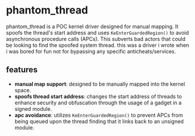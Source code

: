 # phantom_thread

phantom_thread is a POC kernel driver designed for manual mapping. It spoofs the thread's start address and uses `KeEnterGuardedRegion()` to avoid asynchronous procedure calls (APCs). This subverts bad actors that could be looking to find the spoofed system thread. this was a driver i wrote when i was bored for fun not for bypassing any specific anticheats/services.

## features

- **manual map support**: designed to be manually mapped into the kernel space.
- **spoofs thread start address**: changes the start address of threads to enhance security and obfuscation through the usage of a gadget in a signed module.
- **apc avoidance**: utilizes `KeEnterGuardedRegion()` to prevent APCs from being queued upon the thread finding that it links back to an unsigned module.
